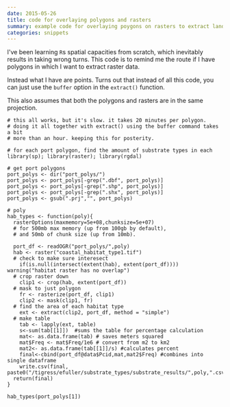 ```yaml
---
date: 2015-05-26
title: code for overlaying polygons and rasters
summary: example code for overlaying poygons on rasters to extract landscape covariates
categories: snippets
---
```


I've been learning `R`s spatial capacities from scratch, which inevitably results in taking wrong turns. This code is to remind me the route if I have polygons in which I want to extract raster data.

Instead what I have are points. Turns out that instead of all this code, you can just use the `buffer` option in the `extract()` function.

This also assumes that both the polygons and rasters are in the same projection.

```
# this all works, but it's slow. it takes 20 minutes per polygon.
# doing it all together with extract() using the buffer command takes a bit
# more than an hour. keeping this for posterity.

# for each port polygon, find the amount of substrate types in each
library(sp); library(raster); library(rgdal)

# get port polygons
port_polys <- dir("port_polys/")
port_polys <- port_polys[-grep(".dbf", port_polys)]
port_polys <- port_polys[-grep(".shp", port_polys)]
port_polys <- port_polys[-grep(".shx", port_polys)]
port_polys <- gsub(".prj","", port_polys)

# poly
hab_types <- function(poly){
  rasterOptions(maxmemory=5e+08,chunksize=5e+07)
  # for 500mb max memory (up from 100gb by default),
  # and 50mb of chunk size (up from 10mb).

  port_df <- readOGR("port_polys/",poly)
  hab <- raster("coastal_habitat_type1.tif")
  # check to make sure interesect
    if(is.null(intersect(extent(hab), extent(port_df)))) warning("habitat raster has no overlap")
  # crop raster down
    clip1 <- crop(hab, extent(port_df))
  # mask to just polygon
    fr <- rasterize(port_df, clip1)
    clip2 <- mask(clip1, fr)
  # find the area of each habitat type
    ext <- extract(clip2, port_df, method = "simple")
  # make table
    tab <- lapply(ext, table)
    s<-sum(tab[[1]])  #sums the table for percentage calculation
    mat<- as.data.frame(tab) # saves meters squared
    mat$Freq <- mat$Freq/1e6 # convert from m2 to km2
    mat2<- as.data.frame(tab[[1]]/s) #calculates percent
    final<-cbind(port_df@data$Pcid,mat,mat2$Freq) #combines into single dataframe
    write.csv(final, paste0("/tigress/efuller/substrate_types/substrate_results/",poly,".csv"))
  return(final)
}

hab_types(port_polys[1])
```
